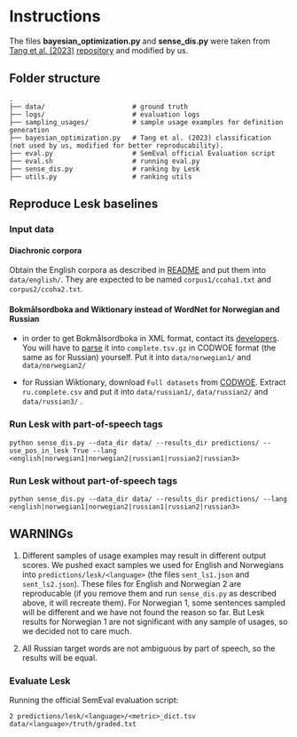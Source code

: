 # Instructions  

The files **bayesian_optimization.py** and **sense_dis.py** were taken from [Tang et al. (2023)](https://aclanthology.org/2023.findings-emnlp.231/) [repository](https://github.com/LivNLP/Sense-based-Semantic-Change-Prediction) and modified by us.

## Folder structure

    .
    ├── data/                      # ground truth
    ├── logs/                      # evaluation logs
    ├── sampling_usages/           # sample usage examples for definition generation
    ├── bayesian_optimization.py   # Tang et al. (2023) classification (not used by us, modified for better reproducability).
    ├── eval.py                    # SemEval official Evaluation script
    ├── eval.sh                    # running eval.py  
    ├── sense_dis.py               # ranking by Lesk
    ├── utils.py                   # ranking utils

## Reproduce Lesk baselines

### Input data

#### Diachronic corpora
Obtain the English corpora as described in [README](https://github.com/ltgoslo/Definition-generation-for-LSCD?tab=readme-ov-file#obtain-the-data) and put them into `data/english/`. They are expected to be named `corpus1/ccoha1.txt` and `corpus2/ccoha2.txt`.

#### Bokmålsordboka and Wiktionary instead of WordNet for Norwegian and Russian

- in order to get Bokmålsordboka in XML format, contact its [developers](https://ordbokene.no/eng/contact). You will have to [parse](https://github.com/ltgoslo/Definition-generation-for-LSCD/blob/main/src/norwegian-dataset.ipynb) it into `complete.tsv.gz` in CODWOE format (the same as for Russian) yourself. Put it into `data/norwegian1/` and `data/norwegian2/`

- for Russian Wiktionary, download `Full datasets` from [CODWOE](https://codwoe.atilf.fr/). Extract `ru.complete.csv` and put it into `data/russian1/`, `data/russian2/` and `data/russian3/` .

### Run Lesk with part-of-speech tags

```commandline
python sense_dis.py --data_dir data/ --results_dir predictions/ --use_pos_in_lesk True --lang <english|norwegian1|norwegian2|russian1|russian2|russian3>
```

### Run Lesk without part-of-speech tags

```commandline
python sense_dis.py --data_dir data/ --results_dir predictions/ --lang <english|norwegian1|norwegian2|russian1|russian2|russian3>
```

## WARNINGs

1. Different samples of usage examples may result in different output scores. We pushed exact samples we used for English and Norwegians into `predictions/lesk/<language>` (the files `sent_ls1.json` and `sent_ls2.json`). These files for English and Norwegian 2 are reproducable (if you remove them and run `sense_dis.py` as described above, it will recreate them). For Norwegian 1, some sentences sampled will be different and we have not found the reason so far. But Lesk results for Norwegian 1 are not significant with any sample of usages, so we decided not to care much. 

2. All Russian target words are not ambiguous by part of speech, so the results will be equal.

### Evaluate Lesk

Running the official SemEval evaluation script:

```commandline
2 predictions/lesk/<language>/<metric>_dict.tsv data/<language>/truth/graded.txt
```